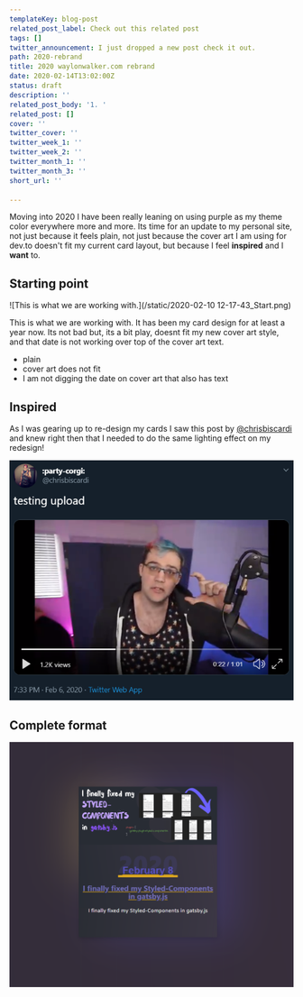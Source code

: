 ```yaml
---
templateKey: blog-post
related_post_label: Check out this related post
tags: []
twitter_announcement: I just dropped a new post check it out.
path: 2020-rebrand
title: 2020 waylonwalker.com rebrand
date: 2020-02-14T13:02:00Z
status: draft
description: ''
related_post_body: '1. '
related_post: []
cover: ''
twitter_cover: ''
twitter_week_1: ''
twitter_week_2: ''
twitter_month_1: ''
twitter_month_3: ''
short_url: ''

---
```

Moving into 2020 I have been really leaning on using purple as my theme color everywhere more and more.   Its time for an update to my personal site, not just because it feels plain, not just because the cover art I am using for dev.to doesn't fit my current card layout, but because I feel **inspired** and I **want** to.

## Starting point

![This is what we are working with.](/static/2020-02-10 12-17-43_Start.png)

This is what we are working with.  It has been my card design for at least a year now.  Its not bad but, its a bit play, doesnt fit my new cover art style, and that date is not working over top of the cover art text.

* plain
* cover art does not fit
* I am not digging the date on cover art that also has text

## Inspired

As I was gearing up to re-design my cards I saw this post by [@chrisbiscardi](https://twitter.com/chrisbiscardi "@chrisbiscardi on twitter") and knew right then that I needed to do the same lighting effect on my redesign!

![](/static/inspiration-for-new-post-card-2020-Chris-Biscardi.png)

## Complete format

![](/static/new-post-card-2020.png)